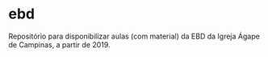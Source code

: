 # ebd
Repositório para disponibilizar aulas (com material) da EBD da Igreja Ágape de Campinas, a partir de 2019.
